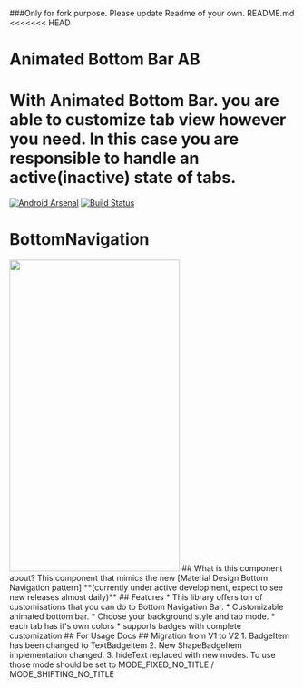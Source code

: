 ###Only for fork purpose. Please update Readme of your own.
README.md
<<<<<<< HEAD
# Animated Bottom Bar AB
 With Animated Bottom Bar. you are able to customize tab view however you need. In this case you are responsible to handle an active(inactive) state of tabs.
=======
[![Android Arsenal](https://img.shields.io/badge/Android%20Arsenal-BottomNavigation-green.svg?style=true)](https://android-arsenal.com/details/1/3612)
[![Build Status](https://travis-ci.org/Ashok-Varma/BottomNavigation.svg?branch=master)](https://travis-ci.org/Ashok-Varma/BottomNavigation)
# BottomNavigation
<img src="https://raw.githubusercontent.com/Ashok-Varma/BottomNavigation/master/all.gif" width="300" height="550" />
## What is this component about?
This component that mimics the new [Material Design Bottom Navigation pattern]
**(currently under active development, expect to see new releases almost daily)**
## Features
* This library offers ton of customisations that you can do to Bottom Navigation Bar.
* Customizable animated bottom bar.
* Choose your background style and tab mode.
* each tab has it's own colors
* supports badges with complete customization
## For Usage Docs 
## Migration from V1 to V2
1. BadgeItem has been changed to TextBadgeItem
2. New ShapeBadgeItem implementation changed. 
3. hideText replaced with new modes. To use those mode should be set to MODE_FIXED_NO_TITLE / MODE_SHIFTING_NO_TITLE 
